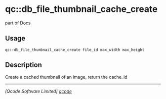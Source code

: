 qc::db_file_thumbnail_cache_create
==================================

part of [Docs](.)

Usage
-----
`qc::db_file_thumbnail_cache_create file_id max_width max_height`

Description
-----------
Create a cached thumbnail of an image, return the cache_id

----------------------------------
*[Qcode Software Limited] [qcode]*

[qcode]: http://www.qcode.co.uk "Qcode Software"